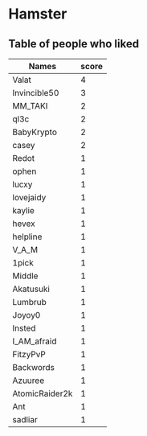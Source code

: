 # Hamster
## Table of people who liked
Names | score
--- | ---
Valat | 4
Invincible50 | 3
MM_TAKI | 2
ql3c | 2
BabyKrypto | 2
casey | 2
Redot | 1
ophen | 1
lucxy | 1
lovejaidy | 1
kaylie | 1
hevex | 1
helpline | 1
V_A_M | 1
1pick | 1
Middle | 1
Akatusuki | 1
Lumbrub | 1
Joyoy0 | 1
Insted | 1
I_AM_afraid | 1
FitzyPvP | 1
Backwords | 1
Azuuree | 1
AtomicRaider2k | 1
Ant | 1
sadliar | 1
